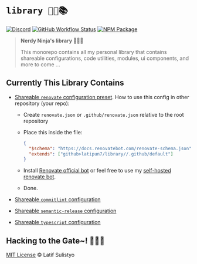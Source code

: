 # `library 🐱‍👤📚`

[![Discord][discord-image]][discord-url]
[![GitHub Workflow Status][workflow-image]][workflow-url]
[![NPM Package][npm-image]][npm-url]

> **Nerdy Ninja's library 🐱‍👤📜**
>
> This monorepo contains all my personal library that contains shareable configurations, code utilities, modules, ui components, and more to come ...

## Currently This Library Contains

- [Shareable `renovate` configuration preset](./.github/renovate.json).
  How to use this config in other repository (your repo):

  - Create `renovate.json` or `.github/renovate.json` relative to the root repository
  - Place this inside the file:

    ```json
    {
      "$schema": "https://docs.renovatebot.com/renovate-schema.json",
      "extends": ["github>latipun7/library//.github/default"]
    }
    ```

  - Install [Renovate official bot](https://github.com/marketplace/renovate) or feel free to use my [self-hosted renovate bot](https://github.com/apps/latipun-renovates).

  - Done.

- [Shareable `commitlint` configuration](./packages/shareable-commitlint)
- [Shareable `semantic-release` configuration](./packages/shareable-release)
- [Shareable `typescript` configuration](./packages/shareable-tsconfig)

## Hacking to the Gate~! 🐱‍💻🎶

[MIT License](./license) © Latif Sulistyo

<!-- Variables -->

[discord-image]: https://img.shields.io/discord/758271814153011201?label=Developers%20Indonesia&logo=discord&style=flat-square
[discord-url]: https://discord.gg/njSj2Nq "Chat and discuss at Developers Indonesia"
[workflow-image]: https://img.shields.io/github/workflow/status/latipun7/library/Continuous%20Integration%20and%20Continuous%20Delivery%20%E2%9A%99%F0%9F%9A%80?label=CI%2FCD&logo=github%20actions&style=flat-square
[workflow-url]: https://github.com/latipun7/library/actions "GitHub Actions"
[npm-image]: https://img.shields.io/badge/NPM-latipun7-blue?style=flat-square&logo=npm
[npm-url]: https://www.npmjs.com/~latipun7 "latipun's packages on NPM"
